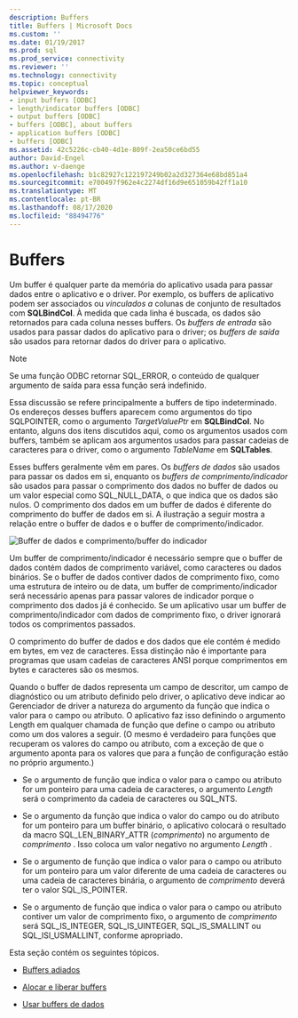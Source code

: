 ```yaml
---
description: Buffers
title: Buffers | Microsoft Docs
ms.custom: ''
ms.date: 01/19/2017
ms.prod: sql
ms.prod_service: connectivity
ms.reviewer: ''
ms.technology: connectivity
ms.topic: conceptual
helpviewer_keywords:
- input buffers [ODBC]
- length/indicator buffers [ODBC]
- output buffers [ODBC]
- buffers [ODBC], about buffers
- application buffers [ODBC]
- buffers [ODBC]
ms.assetid: 42c5226c-cb40-4d1e-809f-2ea50ce6bd55
author: David-Engel
ms.author: v-daenge
ms.openlocfilehash: b1c82927c122197249b02a2d327364e68bd851a4
ms.sourcegitcommit: e700497f962e4c2274df16d9e651059b42ff1a10
ms.translationtype: MT
ms.contentlocale: pt-BR
ms.lasthandoff: 08/17/2020
ms.locfileid: "88494776"
---
```

# <a name="buffers"></a>Buffers
Um buffer é qualquer parte da memória do aplicativo usada para passar dados entre o aplicativo e o driver. Por exemplo, os buffers de aplicativo podem ser associados ou *vinculados a* colunas de conjunto de resultados com **SQLBindCol**. À medida que cada linha é buscada, os dados são retornados para cada coluna nesses buffers. Os *buffers de entrada* são usados para passar dados do aplicativo para o driver; os *buffers de saída* são usados para retornar dados do driver para o aplicativo.  
  
> [!NOTE]  
>  Se uma função ODBC retornar SQL_ERROR, o conteúdo de qualquer argumento de saída para essa função será indefinido.  
  
 Essa discussão se refere principalmente a buffers de tipo indeterminado. Os endereços desses buffers aparecem como argumentos do tipo SQLPOINTER, como o argumento *TargetValuePtr* em **SQLBindCol**. No entanto, alguns dos itens discutidos aqui, como os argumentos usados com buffers, também se aplicam aos argumentos usados para passar cadeias de caracteres para o driver, como o argumento *TableName* em **SQLTables**.  
  
 Esses buffers geralmente vêm em pares. Os *buffers de dados* são usados para passar os dados em si, enquanto os *buffers de comprimento/indicador* são usados para passar o comprimento dos dados no buffer de dados ou um valor especial como SQL_NULL_DATA, o que indica que os dados são nulos. O comprimento dos dados em um buffer de dados é diferente do comprimento do buffer de dados em si. A ilustração a seguir mostra a relação entre o buffer de dados e o buffer de comprimento/indicador.  
  
 ![Buffer de dados e comprimento&#47;buffer do indicador](../../../odbc/reference/develop-app/media/pr09.gif "pr09")  
  
 Um buffer de comprimento/indicador é necessário sempre que o buffer de dados contém dados de comprimento variável, como caracteres ou dados binários. Se o buffer de dados contiver dados de comprimento fixo, como uma estrutura de inteiro ou de data, um buffer de comprimento/indicador será necessário apenas para passar valores de indicador porque o comprimento dos dados já é conhecido. Se um aplicativo usar um buffer de comprimento/indicador com dados de comprimento fixo, o driver ignorará todos os comprimentos passados.  
  
 O comprimento do buffer de dados e dos dados que ele contém é medido em bytes, em vez de caracteres. Essa distinção não é importante para programas que usam cadeias de caracteres ANSI porque comprimentos em bytes e caracteres são os mesmos.  
  
 Quando o buffer de dados representa um campo de descritor, um campo de diagnóstico ou um atributo definido pelo driver, o aplicativo deve indicar ao Gerenciador de driver a natureza do argumento da função que indica o valor para o campo ou atributo. O aplicativo faz isso definindo o argumento Length em qualquer chamada de função que define o campo ou atributo como um dos valores a seguir. (O mesmo é verdadeiro para funções que recuperam os valores do campo ou atributo, com a exceção de que o argumento aponta para os valores que para a função de configuração estão no próprio argumento.)  
  
-   Se o argumento de função que indica o valor para o campo ou atributo for um ponteiro para uma cadeia de caracteres, o argumento *Length* será o comprimento da cadeia de caracteres ou SQL_NTS.  
  
-   Se o argumento da função que indica o valor do campo ou do atributo for um ponteiro para um buffer binário, o aplicativo colocará o resultado da macro SQL_LEN_BINARY_ATTR (*comprimento*) no argumento de *comprimento* . Isso coloca um valor negativo no argumento *Length* .  
  
-   Se o argumento de função que indica o valor para o campo ou atributo for um ponteiro para um valor diferente de uma cadeia de caracteres ou uma cadeia de caracteres binária, o argumento de *comprimento* deverá ter o valor SQL_IS_POINTER.  
  
-   Se o argumento de função que indica o valor para o campo ou atributo contiver um valor de comprimento fixo, o argumento de *comprimento* será SQL_IS_INTEGER, SQL_IS_UINTEGER, SQL_IS_SMALLINT ou SQL_ISI_USMALLINT, conforme apropriado.  
  
 Esta seção contém os seguintes tópicos.  
  
-   [Buffers adiados](../../../odbc/reference/develop-app/deferred-buffers.md)  
  
-   [Alocar e liberar buffers](../../../odbc/reference/develop-app/allocating-and-freeing-buffers.md)  
  
-   [Usar buffers de dados](../../../odbc/reference/develop-app/using-data-buffers.md)
